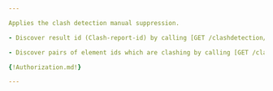 ```yaml
---

Applies the clash detection manual suppression.

- Discover result id (Clash-report-id) by calling [GET /clashdetection/results](/api-groups/validation/apis/clash-detection/operations/get-clashdetection-results/)

- Discover pairs of element ids which are clashing by calling [GET /clashdetection/results/{id}](/api-groups/validation/apis/clash-detection/operations/get-clashdetection-result/)

{!Authorization.md!}

---
```

